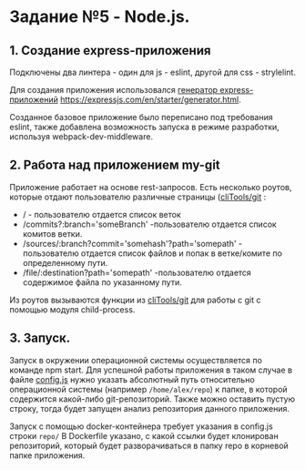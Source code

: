 # Задание №5 - Node.js.

## 1. Создание express-приложения

Подключены два линтера - один для js - eslint, другой для css - strylelint.

Для создания приложения использовался [генератор express-приложений](./client/README.md) https://expressjs.com/en/starter/generator.html.

Созданное базовое приложение было переписано под требования eslint, также добавлена возможность запуска в режиме разработки, используя webpack-dev-middleware.

## 2. Работа над приложением my-git

Приложение работает на основе rest-запросов. Есть несколько роутов, которые отдают пользователю различные страницы ([cliTools/git](../routes) :
  - / - пользователю отдается список веток
  - /commits?:branch='someBranch' -пользователю отдается список комитов ветки.
  - /sources/:branch?commit='somehash'?path='somepath' - пользователю отдается список файлов и попак в ветке/комите по определенному пути.
  - /file/:destination?path='somepath' -пользователю отдается содержимое файла по указанному пути.

Из роутов вызываются функции из [cliTools/git](../cliTools/git)   для работы с git с помощью модуля child-process.


## 3. Запуск. 

Запуск в окружении операционной системы осуществляется по команде npm start. Для успешной работы приложения в таком случае в файле [config.js](../config.js) нужно указать абсолютный путь относительно операционной системы (например `/home/alex/repo`) к папке, в которой содержится какой-либо git-репозиторий. Также можно оставить пустую строку, тогда будет запущен анализ репозитория данного приложения.

Запуск с помощью docker-контейнера требует указания в config.js строки `repo/` В Dockerfile указано, с какой ссылки будет клонирован репозиторий, который будет разворачиваться в папку repo  в корневой папке приложения. 

